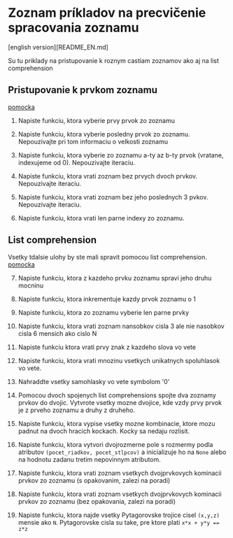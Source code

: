 # Zoznam príkladov na precvičenie spracovania zoznamu
[english version][README_EN.md]

Su tu priklady na pristupovanie k roznym castiam zoznamov ako aj na list comprehension

## Pristupovanie k prvkom zoznamu
[pomocka](http://anandology.com/python-practice-book/working-with-data.html)

1. Napiste funkciu, ktora vyberie prvy prvok zo zoznamu

2. Napiste funkciu, ktora vyberie posledny prvok zo zoznamu. Nepouzivajte pri tom informaciu o velkosti zoznamu

3. Napiste funkciu, ktora vyberie zo zoznamu a-ty az b-ty prvok (vratane, indexujeme od 0). Nepouzivajte iteraciu.

4. Napiste funkciu, ktora vrati zoznam bez prvych dvoch prvkov. Nepouzivajte iteraciu.

5. Napiste funkciu, ktora vrati zoznam bez jeho poslednych 3 pvkov. Nepouzivajte iteraciu.

6. Napiste funkciu, ktora vrati len parne indexy zo zoznamu.

## List comprehension

Vsetky tdalsie ulohy by ste mali spravit pomocou list comprehension.
[pomocka](http://www.python-course.eu/python3_list_comprehension.php)

7. Napiste funkciu, ktora z kazdeho prvku zoznamu spravi jeho druhu mocninu

8. Napiste funkciu, ktora inkrementuje kazdy prvok zoznamu o 1

9. Napiste funkciu, ktora zo zoznamu vyberie len parne prvky

10. Napiste funkciu, ktora vrati zoznam nansobkov cisla 3 ale nie nasobkov cisla 6 mensich ako cislo N

11. Napiste funkciu ktora vrati prvy znak z kazdeho slova vo vete

12. Napiste funkciu, ktora vrati mnozinu vsetkych unikatnych spoluhlasok vo vete.

13. Nahraddte vsetky samohlasky vo vete symbolom '0'

14. Pomocou dvoch spojenych list comprehensions spojte dva zoznamy prvkov do dvojic. 
Vytvrote vsetky mozne dvojice, kde vzdy prvy prvok je z prveho zoznamu a druhy z druheho.

15. Napiste funkciu, ktora vypise vsetky mozne kombinacie, ktore mozu padnut na dvoch hracich kockach. Kocky sa nedaju rozlisit.

16. Napiste funkciu, ktora vytvori dvojrozmerne pole s rozmermy podla atributov `(pocet_riadkov, pocet_stlpcov)` a inicializuje ho na `None` alebo na hodnotu zadanu tretim nepovinnym atributom.

17. Napiste funkciu, ktora vrati zoznam vsetkych dvojprvkovych kominacii prvkov zo zoznamu (s opakovanim, zalezi na poradi)

18. Napiste funkciu, ktora vrati zoznam vsetkych dvojprvkovych kominacii prvkov zo zoznamu (bez opakovania, zalezi na poradi)

19. Napiste funkciu, ktora najde vsetky Pytagorovske trojice cisel `(x,y,z)` mensie ako `N`. Pytagorovske cisla su take, pre ktore plati `x*x + y*y == z*z`

